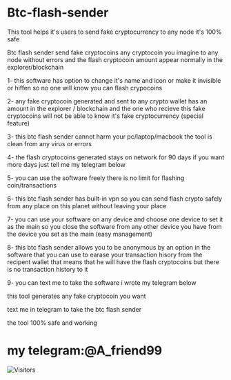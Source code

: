 # Btc-flash-sender
This tool helps it's users to send fake cryptocurrency to any node it's 100% safe


 Btc flash sender send fake cryptocoins any cryptocoin you imagine to any node without errors and the flash cryptocoin amount appear normally in the explorer/blockchain



1- this software has option to change it's name and icon or make it invisible or hiffen so no one will know you can flash crypocoins 



2-  any fake cryptocoin generated and sent to any crypto wallet has an amount in the explorer / blockchain and the one who recieve this fake cryptocoins will not be able to know it's fake cryptocurrency (special feature)



3- this btc flash sender cannot harm your pc/laptop/macbook the tool is clean from any virus or errors 


 
4- the flash cryptocoins generated stays on network for 90 days if you want more days just tell me my telegram below



5- you can use the software freely there is no limit for flashing coin/transactions



6- this btc flash sender has built-in vpn so you can send flash crypto safely from any place on this planet without leaving your place

 

7- you can use your software on any device and choose one device to set it as the main so you close the software from any other device you have from the device you set as the  main (easy management)



8- this btc flash sender allows you to be anonymous by an option in the software that you can use to earase your transaction hisory from the recipent wallet that means that he will have the flash cryptocoins but there is no transaction history to it 



9- you can text me to take the software i wrote my telegram below



this tool generates any fake cryptocoin you want

text me in telegram to take the btc flash sender 

the tool 100% safe and working 

# my telegram:@A_friend99 



![Visitors](https://api.visitorbadge.io/api/visitors?path=https%3A%2F%2Fgithub.com%2FAlan50iq%2FBtc-flash-sender.git&label=Visitors&countColor=%2337d67a&style=flat&labelStyle=upper)

